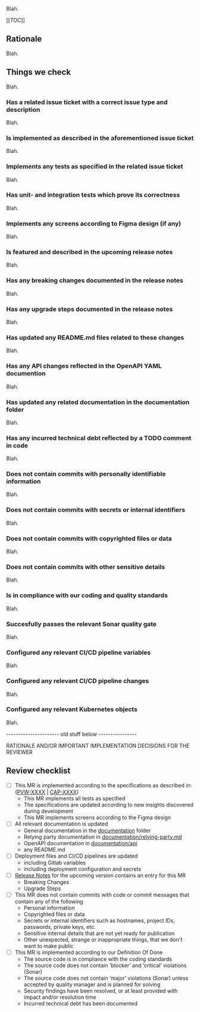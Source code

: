Blah.

[[_TOC_]]

## Rationale

Blah.

## Things we check

Blah.

### Has a related issue ticket with a correct issue type and description

Blah.

### Is implemented as described in the aforementioned issue ticket

Blah.

### Implements any tests as specified in the related issue ticket

Blah.

### Has unit- and integration tests which prove its correctness

Blah.

### Implements any screens according to Figma design (if any)

Blah.

### Is featured and described in the upcoming release notes

Blah.

### Has any breaking changes documented in the release notes

Blah.

### Has any upgrade steps documented in the release notes

Blah.

### Has updated any README.md files related to these changes

Blah.

### Has any API changes reflected in the OpenAPI YAML documention

Blah.

### Has updated any related documentation in the documentation folder

Blah.

### Has any incurred technical debt reflected by a TODO comment in code

Blah.

### Does not contain commits with personally identifiable information

Blah.

### Does not contain commits with secrets or internal identifiers

Blah.

### Does not contain commits with copyrighted files or data

Blah.

### Does not contain commits with other sensitive details

Blah.

### Is in compliance with our coding and quality standards

Blah.

### Succesfully passes the relevant Sonar quality gate

Blah.

### Configured any relevant CI/CD pipeline variables

Blah.

### Configured any relevant CI/CD pipeline changes

Blah.

### Configured any relevant Kubernetes objects

Blah.











---------------------- old stuff below ----------------

RATIONALE AND/OR IMPORTANT IMPLEMENTATION DECISIONS FOR THE REVIEWER

## Review checklist

- [ ] This MR is implemented according to the specifications as described in: ([PVW-XXXX](https://JIRA_LINK) | [CAP-XXXX](https://CAP_LINK))
    - This MR implements all tests as specified
    - The specifications are updated according to new insights discovered during development
    - This MR implements screens according to the Figma design
- [ ] All relevant documentation is updated
    - General documentation in the [documentation](./documentation/) folder
    - Relying party documentation in [documentation/relying-party.md](./documentation/relying-party.md)
    - OpenAPI documentation in [documentation/api](./documentation/api/)
    - any README.md
- [ ] Deployment files and CI/CD pipelines are updated
    - including Gitlab variables
    - including deployment configuration and secrets
- [ ] [Release Notes](./documentation/release-notes/) for the upcoming version contains an entry for this MR
    - Breaking Changes
    - Upgrade Steps
- [ ] This MR does not contain commits with code or commit messages that contain any of the following
    - Personal information
    - Copyrighted files or data
    - Secrets or internal identifiers such as hostnames, project IDs, passwords, private keys, etc.
    - Sensitive internal details that are not yet ready for publication
    - Other unexpected, strange or inappropriate things, that we don't want to make public
- [ ] This MR is implemented according to our Definition Of Done
    - The source code is in compliance with the coding standards
    - The source code does not contain ‘blocker’ and ‘critical’ violations (Sonar)
    - The source code does not contain ‘major’ violations (Sonar) unless accepted by quality manager and is planned for solving
    - Security findings have been resolved, or at least provided with impact and/or resolution time
    - Incurred technical debt has been documented
